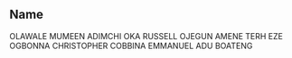 ## Name

OLAWALE MUMEEN
ADIMCHI OKA
RUSSELL OJEGUN
AMENE TERH
EZE OGBONNA CHRISTOPHER
COBBINA EMMANUEL ADU BOATENG